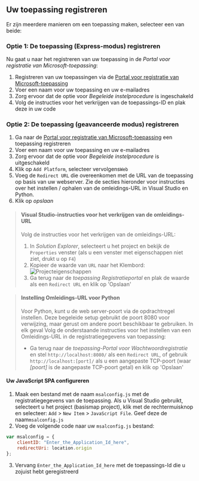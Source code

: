 
## <a name="register-your-application"></a>Uw toepassing registreren

Er zijn meerdere manieren om een toepassing maken, selecteer een van beide:

### <a name="option-1-register-your-application-express-mode"></a>Optie 1: De toepassing (Express-modus) registreren
Nu gaat u naar het registreren van uw toepassing in de *Portal voor registratie van Microsoft-toepassing*:

1.  Registreren van uw toepassingen via de [Portal voor registratie van Microsoft-toepassing](https://apps.dev.microsoft.com/portal/register-app?appType=singlePageApp&appTech=javascriptSpa&step=configure)
2.  Voer een naam voor uw toepassing en uw e-mailadres
3.  Zorg ervoor dat de optie voor *Begeleide instelprocedure* is ingeschakeld
4.  Volg de instructies voor het verkrijgen van de toepassings-ID en plak deze in uw code

### <a name="option-2-register-your-application-advanced-mode"></a>Optie 2: De toepassing (geavanceerde modus) registreren

1. Ga naar de [Portal voor registratie van Microsoft-toepassing](https://apps.dev.microsoft.com/portal/register-app) een toepassing registreren
2. Voer een naam voor uw toepassing en uw e-mailadres 
3. Zorg ervoor dat de optie voor *Begeleide instelprocedure* is uitgeschakeld
4.  Klik op `Add Platform`, selecteer vervolgens`Web`
5. Voeg de `Redirect URL` die overeenkomen met de URL van de toepassing op basis van uw webserver. Zie de secties hieronder voor instructies over het instellen / ophalen van de omleidings-URL in Visual Studio en Python.
6. Klik op *opslaan*

> #### <a name="visual-studio-instructions-for-obtaining-redirect-url"></a>Visual Studio-instructies voor het verkrijgen van de omleidings-URL
> Volg de instructies voor het verkrijgen van de omleidings-URL:
> 1.    In *Solution Explorer*, selecteert u het project en bekijk de `Properties` venster (als u een venster met eigenschappen niet ziet, drukt u op `F4`)
> 2.    Kopieer de waarde van `URL` naar het Klembord:<br/> ![Projecteigenschappen](media/active-directory-develop-guidedsetup-javascriptspa-configure/vs-project-properties-screenshot.png)<br />
> 3.    Ga terug naar de *toepassing Registratieportal* en plak de waarde als een `Redirect URL` en klik op 'Opslaan'

<p/>

> #### <a name="setting-redirect-url-for-python"></a>Instelling Omleidings-URL voor Python
> Voor Python, kunt u de web server-poort via de opdrachtregel instellen. Deze begeleide setup gebruikt de poort 8080 voor verwijzing, maar gerust om andere poort beschikbaar te gebruiken. In elk geval Volg de onderstaande instructies voor het instellen van een Omleidings-URL in de registratiegegevens van toepassing:<br/>
> - Ga terug naar de *toepassing-Portal voor Wachtwoordregistratie* en stel `http://localhost:8080/` als een `Redirect URL`, of gebruik `http://localhost:[port]/` als u een aangepaste TCP-poort (waar *[poort]* is de aangepaste TCP-poort getal) en klik op 'Opslaan'


#### <a name="configure-your-javascript-spa"></a>Uw JavaScript SPA configureren

1.  Maak een bestand met de naam `msalconfig.js` met de registratiegegevens van de toepassing. Als u Visual Studio gebruikt, selecteert u het project (basismap project), klik met de rechtermuisknop en selecteer: `Add`  >  `New Item`  >  `JavaScript File`. Geef deze de naam`msalconfig.js`
2.  Voeg de volgende code naar uw `msalconfig.js` bestand:

```javascript
var msalconfig = {
    clientID: "Enter_the_Application_Id_here",
    redirectUri: location.origin
};
```
<ol start="3">
<li>
Vervang <code>Enter_the_Application_Id_here</code> met de toepassings-Id die u zojuist hebt geregistreerd
</li>
</ol>
